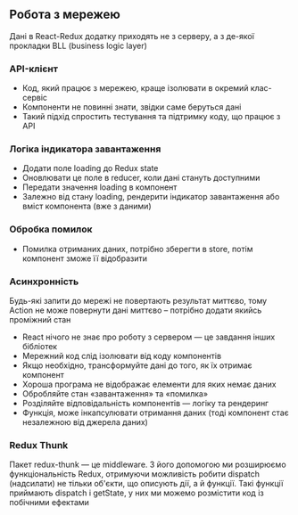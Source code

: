 ## Робота з мережею

Дані в React-Redux додатку приходять не з серверу, а з де-якої прокладки BLL (business logic layer)

### API-клієнт

-   Код, який працює з мережею, краще ізолювати в окремий клас-сервіс
-   Компоненти не повинні знати, звідки саме беруться дані
-   Такий підхід спростить тестування та підтримку коду, що працює з API

### Логіка індикатора завантаження

-   Додати поле loading до Redux state
-   Оновлювати це поле в reducer, коли дані стануть доступними
-   Передати значення loading в компонент
-   Залежно від стану loading, рендерити індикатор завантаження або вміст компонента (вже з даними)

### Обробка помилок

-   Помилка отриманих даних, потрібно зберегти в store, потім компонент зможе її відобразити

### Асинхронність

Будь-які запити до мережі не повертають результат миттєво, тому Action не може повернути дані миттєво – потрібно додати якийсь проміжний стан

-   React нічого не знає про роботу з сервером — це завдання інших бібліотек
-   Мережний код слід ізолювати від коду компонентів
-   Якщо необхідно, трансформуйте дані до того, як їх отримає компонент
-   Хороша програма не відображає елементи для яких немає даних
-   Обробляйте стан «завантаження» та «помилка»
-   Розділяйте відповідальність компонентів — логіку та рендеринг
-   Функція, може інкапсулювати отримання даних (тоді компонент стає незалежною від джерела даних)

### Redux Thunk

Пакет redux-thunk — це middleware. З його допомогою ми розширюємо функціональність Redux, отримуючи можливість робити dispatch (надсилати) не тільки об'єкти, що описують дії, а й функції. Такі функції приймають dispatch і getState, у них ми можемо розмістити код із побічними ефектами
